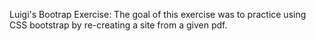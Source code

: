 Luigi's Bootrap Exercise: 
    The goal of this exercise was to practice using CSS bootstrap by re-creating a site from a given pdf. 
